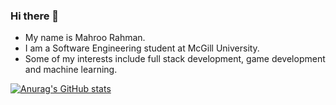 ### Hi there 👋 

- My name is Mahroo Rahman.
- I am a Software Engineering student at McGill University.
- Some of my interests include full stack development, game development and machine learning.

[![Anurag's GitHub stats](https://github-readme-stats.vercel.app/api?username=mahroo12)](https://github.com/anuraghazra/github-readme-stats)


<!---
mahroo12/mahroo12 is a ✨ special ✨ repository because its `README.md` (this file) appears on your GitHub profile.
You can click the Preview link to take a look at your changes.
--->
